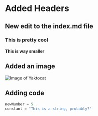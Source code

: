 # Added Headers
## New edit to the index.md file 
### This is pretty cool
#### This is way smaller

## Added an image
![Image of Yaktocat](https://octodex.github.com/images/yaktocat.png)


## Adding code
``` python
newNumber = 5
constant = "This is a string, probably?"
```


